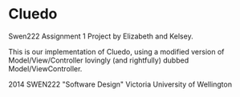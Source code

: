 Cluedo
======
Swen222 Assignment 1 Project by Elizabeth and Kelsey.

This is our implementation of Cluedo, using a modified version of
Model/View/Controller lovingly (and rightfully) dubbed Model/ViewController.

2014 SWEN222 "Software Design"
Victoria University of Wellington

